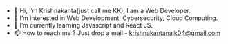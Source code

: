 - 👋 Hi, I’m Krishnakanta(just call me KK), I am a Web Developer.
- 👀 I’m interested in Web Development, Cybersecurity, Cloud Computing.
- 🌱 I’m currently learning Javascript and React JS.
- 📫 How to reach me ? Just drop a mail - krishnakantanaik04@gmail.com

<!---
krishnakanta04/krishnakanta04 is a ✨ special ✨ repository because its `README.md` (this file) appears on your GitHub profile.
You can click the Preview link to take a look at your changes.
--->
